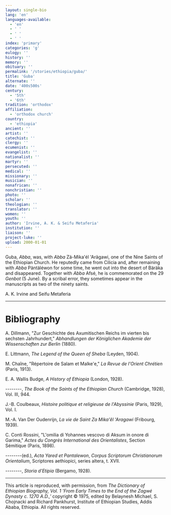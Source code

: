 ```yaml
---
layout: single-bio
lang: 'en'
languages-available:
  - 'en'
  - ' '
  - ' '
  - ' '
index: 'primary'
categories: 'g'
eulogy: ''
history: ''
memory: ''
obituary: ''
permalink: '/stories/ethiopia/guba/'
title: 'Guba'
alternate: ''
date: '400s500s'
century:
  - '5th'
  - '6th'
tradition: 'orthodox'
affiliation:
  - 'orthodox church'
country:
  - 'ethiopia'
ancient: ''
artist: ''
catechist: ''
clergy: ''
ecumenist: ''
evangelist: ''
nationalist: ''
martyr: ''
persecuted: ''
medical: ''
missionary: ''
musician: ''
nonafrican: ''
nonchristian: ''
photo: ''
scholar: ''
theologian: ''
translator: ''
women: ''
youth: ''
author: 'Irvine, A. K. & Seifu Metaferia'
institution: ''
liaison: ''
project-luke: ''
upload: 2000-01-01
---
```



Guba, *Abba*, was, with *Abba* Zä-Mika'él 'Arägawi, one of the Nine Saints of the Ethiopian Church. He reputedly came from Cilicia and, after remaining with *Abba* Päntäléwon for some time, he went out into the desert of Bäräka and disappeared. Together with *Abba* Afsé, he is commemorated on the 29 *Genbot* (5 June). By a scribal error, they sometimes appear in the manuscripts as two of the ninety saints.

A. K. Irvine and Seifu Metaferia

---

# Bibliography

A. Dillmann, "Zur Geschichte des Axumitischen Reichs im vierten bis sechsten Jahrhundert," *Abhandlungen der Königlichen Akademie der Wissenschaften zur Berlin* (1880).

E. Littmann, *The Legend of the Queen of Sheba* (Leyden, 1904).

M. Chaîne, "R&eacute;pertoire de Salam et Malke'e," *La Revue de l'Orient Chrétien* (Paris, 1913).

E. A. Wallis Budge, *A History of Ethiopia* (London, 1928).

--------, *The Book of the Saints of the Ethiopian Church* (Cambridge, 1928), Vol. III, 944.

J.-B. Coulbeaux, *Histoire politique et religieuse de l'Abyssinie* (Paris, 1929), Vol. I.

M.-A. Van Der Oudenrijn, *La vie de Saint Za Mika'êl 'Aragawi* (Fribourg, 1939).

C. Conti Rossini, "L'omilia di Yohannes vescovo di Aksum in onore di Garima," *Actes du Congrès International des Orientalistes*, Section Sémitique (Paris, 1898).

--------(ed.), *Acta Yared et Pantalewon*, *Corpus Scriptorum Christianorum Orientalium*, Scriptores aethiopici, series altera, t. XVII.

--------, *Storia d'Etipia* (Bergamo, 1928).

---

This article is reproduced, with permission, from *The Dictionary of Ethiopian Biography, Vol. 1 'From Early Times to the End of the Zagwé Dynasty c. 1270 A.D.,'* copyright &copy; 1975, edited by Belaynesh Michael, S. Chojnacki and Richard Pankhurst, Institute of Ethiopian Studies, Addis Ababa, Ethiopia.  All rights reserved.